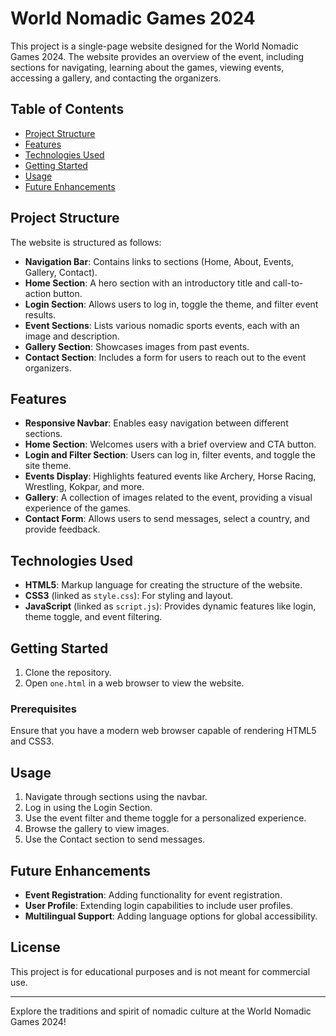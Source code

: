 # World Nomadic Games 2024

This project is a single-page website designed for the World Nomadic Games 2024. The website provides an overview of the event, including sections for navigating, learning about the games, viewing events, accessing a gallery, and contacting the organizers.

## Table of Contents

- [Project Structure](#project-structure)
- [Features](#features)
- [Technologies Used](#technologies-used)
- [Getting Started](#getting-started)
- [Usage](#usage)
- [Future Enhancements](#future-enhancements)

## Project Structure

The website is structured as follows:
- **Navigation Bar**: Contains links to sections (Home, About, Events, Gallery, Contact).
- **Home Section**: A hero section with an introductory title and call-to-action button.
- **Login Section**: Allows users to log in, toggle the theme, and filter event results.
- **Event Sections**: Lists various nomadic sports events, each with an image and description.
- **Gallery Section**: Showcases images from past events.
- **Contact Section**: Includes a form for users to reach out to the event organizers.

## Features

- **Responsive Navbar**: Enables easy navigation between different sections.
- **Home Section**: Welcomes users with a brief overview and CTA button.
- **Login and Filter Section**: Users can log in, filter events, and toggle the site theme.
- **Events Display**: Highlights featured events like Archery, Horse Racing, Wrestling, Kokpar, and more.
- **Gallery**: A collection of images related to the event, providing a visual experience of the games.
- **Contact Form**: Allows users to send messages, select a country, and provide feedback.

## Technologies Used

- **HTML5**: Markup language for creating the structure of the website.
- **CSS3** (linked as `style.css`): For styling and layout.
- **JavaScript** (linked as `script.js`): Provides dynamic features like login, theme toggle, and event filtering.

## Getting Started

1. Clone the repository.
2. Open `one.html` in a web browser to view the website.

### Prerequisites

Ensure that you have a modern web browser capable of rendering HTML5 and CSS3.

## Usage

1. Navigate through sections using the navbar.
2. Log in using the Login Section.
3. Use the event filter and theme toggle for a personalized experience.
4. Browse the gallery to view images.
5. Use the Contact section to send messages.

## Future Enhancements

- **Event Registration**: Adding functionality for event registration.
- **User Profile**: Extending login capabilities to include user profiles.
- **Multilingual Support**: Adding language options for global accessibility.
  
## License

This project is for educational purposes and is not meant for commercial use.

---

Explore the traditions and spirit of nomadic culture at the World Nomadic Games 2024!